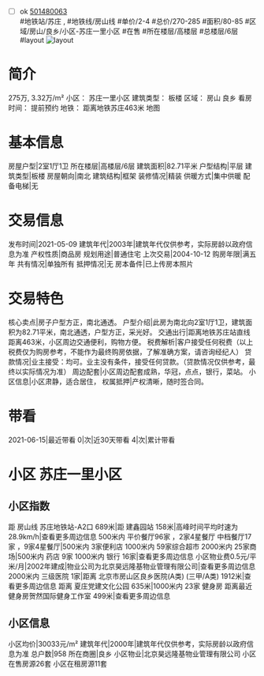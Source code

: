 - [ ] ok [501480063](https://bj.5i5j.com/ershoufang/501480063.html)  
 #地铁站/苏庄 ,  #地铁线/房山线
#单价/2-4 #总价/270-285 #面积/80-85   #区域/房山/良乡/小区-苏庄一里小区 #在售 #所在楼层/高楼层 #总楼层/6层 #layout 
![layout](http://image2a.5i5j.com/scm/HOUSE_CUSTOMER/c67edf6eceef44f1a989ec6c8c0695d2.jpg_P5.jpg) 
# 简介 
 275万,  3.32万/m² 
小区： 苏庄一里小区
建筑类型： 板楼
区域： 房山 良乡
看房时间： 提前预约
地铁： 距离地铁苏庄463米 地图
# 基本信息 
 房屋户型|2室1厅1卫
所在楼层|高楼层/6层
建筑面积|82.71平米
户型结构|平层
建筑类型|板楼
房屋朝向|南北
建筑结构|框架
装修情况|精装
供暖方式|集中供暖
配备电梯|无
# 交易信息 
 发布时间|2021-05-09
建筑年代|2003年|建筑年代仅供参考，实际房龄以政府信息为准
产权性质|商品房
规划用途|普通住宅
上次交易|2004-10-12
购房年限|满五年
共有情况|单独所有
抵押情况|无
房本备件|已上传房本照片
# 交易特色 
 核心卖点|房子户型方正，南北通透。
户型介绍|此房为南北向2室1厅1卫，建筑面积为82.71平米，南北通透，户型方正，采光好。
交通出行|距离地铁苏庄站直线距离463米，小区周边交通便利，购物方便。
税费解析|客户接受任何税费（以上税费仅为购房参考，不能作为最终购房依据，了解准确方案，请咨询经纪人）
贷款情况|业主接受：均可。业主没有条件，接受任何贷款。（贷款情况仅供参考，最终以实际情况为准）
周边配套|小区周边配套成熟，华冠，点点，银行，菜站。
小区信息|小区肃静，适合居住，
权属抵押|产权清晰，随时签合同。
# 带看 
 2021-06-15|最近带看	 0|次|近30天带看	 4|次|累计带看
# 小区 苏庄一里小区
## 小区指数 
 距 房山线 苏庄地铁站-A2口 689米|距 建鑫园站 158米|高峰时间平均时速为28.9km/h|查看更多周边信息
500米内 平价餐厅96家 ，2家4星餐厅
中档餐厅17家 ，9家4星餐厅|500米内 3家便利店
1000米内 59家综合超市
2000米内 25家商场|500米内 药店 9家
1000米内 银行 16家|查看更多周边信息
小区物业费0.5元/平米/月|2002年建成|物业公司为北京昊远隆基物业管理有限公司|查看更多周边信息
2000米内 三级医院 1家|距离 北京市房山区良乡医院(A类) (三甲/A类) 1912米|查看更多周边信息
距离 夏庄党建文化公园 635米|1000米内 23家 健身房
距离最近健身房贺然国际健身工作室 499米|查看更多周边信息
## 小区信息 
 小区均价|30033元/m²
建筑年代|2000年|建筑年代仅供参考，实际房龄以政府信息为准
总户数|958
所在商圈|良乡
小区物业|北京昊远隆基物业管理有限公司
小区在售房源26套
小区在租房源11套
